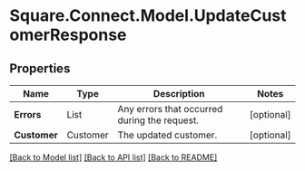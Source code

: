# Square.Connect.Model.UpdateCustomerResponse
## Properties

Name | Type | Description | Notes
------------ | ------------- | ------------- | -------------
**Errors** | List<Error> | Any errors that occurred during the request. | [optional] 
**Customer** | Customer | The updated customer. | [optional] 



[[Back to Model list]](../README.md#documentation-for-models) [[Back to API list]](../README.md#documentation-for-api-endpoints) [[Back to README]](../README.md)

